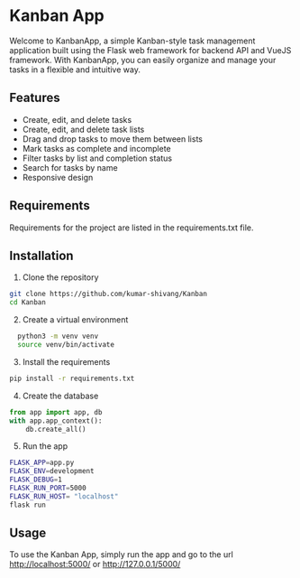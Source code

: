 <!--- This file creates a README.md file for the project. -->
<!--- This file is part of the project. -->
# Kanban App

Welcome to KanbanApp, a simple Kanban-style task management application built using the Flask web framework for backend API and VueJS framework. With KanbanApp, you can easily organize and manage your tasks in a flexible and intuitive way.

## Features

* Create, edit, and delete tasks
* Create, edit, and delete task lists
* Drag and drop tasks to move them between lists
* Mark tasks as complete and incomplete
* Filter tasks by list and completion status
* Search for tasks by name
* Responsive design

## Requirements

Requirements for the project are listed in the requirements.txt file.

## Installation

1. Clone the repository

  ```bash
  git clone https://github.com/kumar-shivang/Kanban
  cd Kanban
  ```

2. Create a virtual environment

  ```bash
    python3 -m venv venv 
    source venv/bin/activate
  ```

3. Install the requirements
  
  ```bash
  pip install -r requirements.txt
  ```

4. Create the database
  
  ```python
  from app import app, db
  with app.app_context():
      db.create_all()
  
  ```

5. Run the app
  
  ```bash
  FLASK_APP=app.py
  FLASK_ENV=development
  FLASK_DEBUG=1
  FLASK_RUN_PORT=5000
  FLASK_RUN_HOST= "localhost"
  flask run
  ```

## Usage

To use the Kanban App, simply run the app and go to the url <http://localhost:5000/> or <http://127.0.0.1/5000/>
